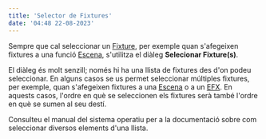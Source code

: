 ```yaml
---
title: 'Selector de Fixtures'
date: '04:48 22-08-2023'
---
```


Sempre que cal seleccionar un [Fixture](/basics/glossary-and-concepts#fixture), per exemple quan s'afegeixen fixtures a una funció [Escena](/basics/glossary-and-concepts#escena), s'utilitza el diàleg **Selecionar Fixture(s)**.

El diàleg és molt senzill; només hi ha una llista de fixtures des d'on podeu seleccionar. En alguns casos se us permet seleccionar múltiples fixtures, per exemple, quan s'afegeixen fixtures a una [Escena](/basics/glossary-and-concepts#escena) o a un [EFX](/basics/glossary-and-concepts#efx). En aquests casos, l'ordre en què se seleccionen els fixtures serà també l'ordre en què se sumen al seu destí.

Consulteu el manual del sistema operatiu per a la documentació sobre com seleccionar diversos elements d'una llista.
